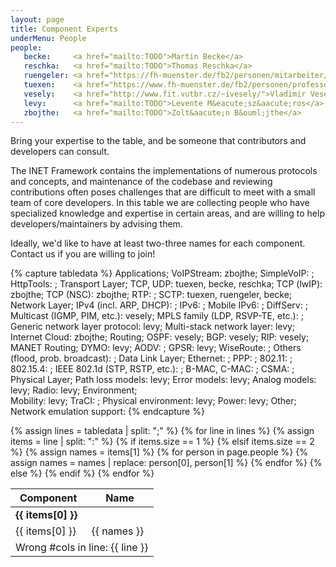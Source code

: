 ```yaml
---
layout: page
title: Component Experts
underMenu: People
people:
   becke:     <a href="mailto:TODO">Martin Becke</a>
   reschka:   <a href="mailto:TODO">Thomas Reschka</a>
   ruengeler: <a href="https://fh-muenster.de/fb2/personen/mitarbeiter/ruengeler">Irene R&uuml;ngeler</a>
   tuexen:    <a href="https://www.fh-muenster.de/fb2/personen/professoren/tuexen">Michael T&uuml;xen</a>
   vesely:    <a href="http://www.fit.vutbr.cz/~ivesely/">Vladimir Vesely</a>
   levy:      <a href="mailto:TODO">Levente M&eacute;sz&aacute;ros</a>
   zbojthe:   <a href="mailto:TODO">Zolt&aacute;n B&ouml;jthe</a>
---
```


<p class="lead">Bring your expertise to the table, and be someone that contributors and developers can consult.</p>

The INET Framework contains the implementations of numerous protocols and
concepts, and maintenance of the codebase and reviewing contributions often
poses challenges that are difficult to meet with a small team of core
developers. In this table we are collecting people who have specialized
knowledge and expertise in certain areas, and are willing to help
developers/maintainers by advising them.

<div class="alert alert-warning">
<p>Ideally, we'd like to have at least two-three names for each component. Contact us if you are willing to join!</p>
</div>

{% capture tabledata %}
Applications;
    VoIPStream:  zbojthe;
    SimpleVoIP: ;
    HttpTools: ;
Transport Layer;
    TCP, UDP:    tuexen, becke, reschka;
    TCP (lwIP):  zbojthe;
    TCP (NSC):   zbojthe;
    RTP: ;
    SCTP:        tuexen, ruengeler, becke;
Network Layer;
    IPv4 (incl. ARP, DHCP): ;
    IPv6: ;
    Mobile IPv6: ;
    DiffServ: ;
    Multicast (IGMP, PIM, etc.):       vesely;
    MPLS family (LDP, RSVP-TE, etc.): ;
    Generic network layer protocol:    levy;
    Multi-stack network layer:         levy;
    Internet Cloud:                    zbojthe;
Routing;
    OSPF:        vesely;
    BGP:         vesely;
    RIP:         vesely;
MANET Routing;
    DYMO:        levy;
    AODV: ;
    GPSR:        levy;
    WiseRoute: ;
    Others (flood, prob. broadcast): ;
Data Link Layer;
    Ethernet: ;
    PPP: ;
    802.11: ;
    802.15.4: ;
    IEEE 802.1d (STP, RSTP, etc.): ;
    B-MAC, C-MAC: ;
    CSMA: ;
Physical Layer;
    Path loss models: levy;
    Error models:     levy;
    Analog models:    levy;
    Radio:            levy;
Environment;          
    Mobility:         levy;
    TraCI: ;
    Physical environment: levy;
    Power:            levy;
Other;
    Network emulation support:
{% endcapture %}


<table class="table table-bordered table-striped">
  <thead>
    <tr class="info"><th>Component</th><th>Name</th></tr>
  </thead>
  <tbody>
{% assign lines = tabledata | split: ";" %}
{% for line in lines %}
  {% assign items = line | split: ":" %}
  {% if items.size == 1 %}
    <tr class="success"><td colspan="2"><b>{{ items[0] }}</b></td></tr>
  {% elsif items.size == 2 %}
    <tr>
      <td>{{ items[0] }}</td>
      {% assign names = items[1] %}
      {% for person in page.people %}
          {% assign names = names | replace: person[0], person[1] %}
      {% endfor %}
      <td>{{ names }}</td>
    </tr>
  {% else %}
    <tr class="error"><td colspan="2">Wrong #cols in line: {{ line }}</td></tr>
  {% endif %}
{% endfor %}
  </tbody>
</table>


